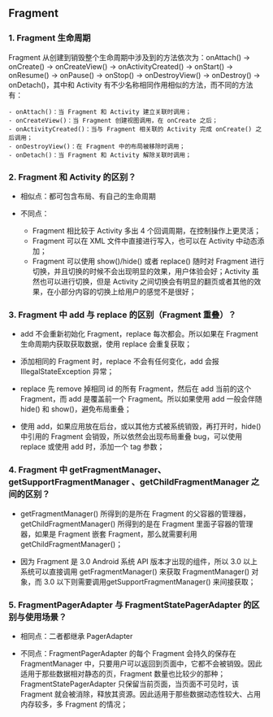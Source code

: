 ## Fragment

### 1. Fragment 生命周期

   Fragment 从创建到销毁整个生命周期中涉及到的方法依次为：onAttach() → onCreate() →  onCreateView() → onActivityCreated() → onStart() → onResume() → onPause() → onStop() → onDestroyView() → onDestroy() → onDetach()，其中和 Activity 有不少名称相同作用相似的方法，而不同的方法有：

	- onAttach()：当 Fragment 和 Activity 建立关联时调用；
	- onCreateView()：当 Fragment 创建视图调用，在 onCreate 之后；
	- onActivityCreated()：当与 Fragment 相关联的 Activity 完成 onCreate() 之后调用；
	- onDestroyView()：在 Fragment 中的布局被移除时调用；
	- onDetach()：当 Fragment 和 Activity 解除关联时调用；

### 2. Fragment 和 Activity 的区别？

- 相似点：都可包含布局、有自己的生命周期

- 不同点：
  - Fragment 相比较于 Activity 多出 4 个回调周期，在控制操作上更灵活；
  - Fragment 可以在 XML 文件中直接进行写入，也可以在 Activity 中动态添加；
  - Fragment 可以使用 show()/hide() 或者 replace() 随时对 Fragment 进行切换，并且切换的时候不会出现明显的效果，用户体验会好；Activity 虽然也可以进行切换，但是 Activity 之间切换会有明显的翻页或者其他的效果，在小部分内容的切换上给用户的感觉不是很好；

### 3. Fragment 中 add 与 replace 的区别（Fragment 重叠）？

- add 不会重新初始化 Fragment，replace 每次都会。所以如果在 Fragment 生命周期内获取获取数据，使用 replace 会重复获取；

- 添加相同的 Fragment 时，replace 不会有任何变化，add 会报 IllegalStateException 异常；

- replace 先 remove 掉相同 id 的所有 Fragment，然后在 add 当前的这个 Fragment，而 add 是覆盖前一个 Fragment。所以如果使用 add 一般会伴随 hide() 和 show()，避免布局重叠；

- 使用 add，如果应用放在后台，或以其他方式被系统销毁，再打开时，hide() 中引用的 Fragment 会销毁，所以依然会出现布局重叠 bug，可以使用 replace 或使用 add 时，添加一个 tag 参数；

### 4. Fragment 中 getFragmentManager、getSupportFragmentManager 、getChildFragmentManager 之间的区别？

- getFragmentManager() 所得到的是所在 Fragment 的父容器的管理器， getChildFragmentManager() 所得到的是在 Fragment 里面子容器的管理器，如果是 Fragment 嵌套 Fragment，那么就需要利用 getChildFragmentManager()；

- 因为 Fragment 是 3.0 Android 系统 API 版本才出现的组件，所以 3.0 以上系统可以直接调用 getFragmentManager() 来获取 FragmentManager() 对象，而 3.0 以下则需要调用getSupportFragmentManager() 来间接获取；

### 5. FragmentPagerAdapter 与 FragmentStatePagerAdapter 的区别与使用场景？

- 相同点：二者都继承 PagerAdapter

- 不同点：FragmentPagerAdapter 的每个 Fragment 会持久的保存在 FragmentManager 中，只要用户可以返回到页面中，它都不会被销毁。因此适用于那些数据相对静态的页，Fragment 数量也比较少的那种；FragmentStatePagerAdapter 只保留当前页面，当页面不可见时，该 Fragment 就会被消除，释放其资源。因此适用于那些数据动态性较大、占用内存较多，多 Fragment 的情况；
